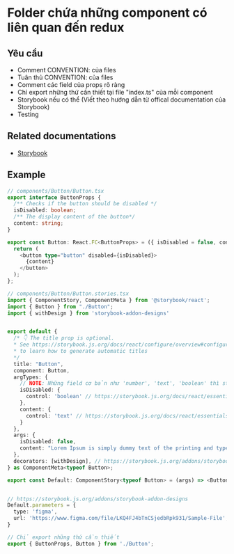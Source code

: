 # Folder chứa những component có liên quan đến redux

## Yêu cầu
  - Comment CONVENTION: của files
  - Tuân thủ CONVENTION: của files
  - Comment các field của props rõ ràng
  - Chỉ export những thứ cần thiết tại file "index.ts" của mỗi component
  - Storybook nếu có thể (Viết theo hướng dẫn từ offical documentation của Storybook)
  - Testing 

## Related documentations
- [Storybook](https://storybook.js.org/docs/react/get-started/introduction)


## Example
```typescript
// components/Button/Button.tsx
export interface ButtonProps {
  /** Checks if the button should be disabled */
  isDisabled: boolean;
  /** The display content of the button*/
  content: string;
}

export const Button: React.FC<ButtonProps> = ({ isDisabled = false, content = '' }) => {
  return (
    <button type="button" disabled={isDisabled}>
      {content}
    </button>
  );
};
```

```typescript
// components/Button/Button.stories.tsx
import { ComponentStory, ComponentMeta } from '@storybook/react';
import { Button } from "./Button";
import { withDesign } from 'storybook-addon-designs'


export default {
  /* 👇 The title prop is optional.
  * See https://storybook.js.org/docs/react/configure/overview#configure-story-loading
  * to learn how to generate automatic titles
  */
  title: "Button",
  component: Button,
  argTypes: {
    // NOTE: Những field cơ bản như 'number', 'text', 'boolean' thì storybook sẽ tự gen mà không cần phải định nghĩa. Chỉ cần định nghĩa các field dạng 'select', 'options', ...
    isDisabled: {
      control: 'boolean' // https://storybook.js.org/docs/react/essentials/controls
    },
    content: {
      control: 'text' // https://storybook.js.org/docs/react/essentials/controls
    }
  },
  args: {
    isDisabled: false,
    content: "Lorem Ipsum is simply dummy text of the printing and typesetting industry"
  },
  decorators: [withDesign], // https://storybook.js.org/addons/storybook-addon-designs
} as ComponentMeta<typeof Button>;

export const Default: ComponentStory<typeof Button> = (args) => <Button {...args} />;


// https://storybook.js.org/addons/storybook-addon-designs
Default.parameters = {
  type: 'figma',
  url: 'https://www.figma.com/file/LKQ4FJ4bTnCSjedbRpk931/Sample-File',
}
```

```typescript
// Chỉ export những thứ cần thiết
export { ButtonProps, Button } from './Button';
```